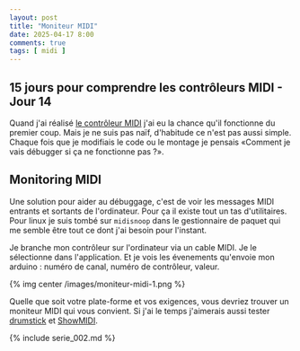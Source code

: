 ```yaml
---
layout: post
title: "Moniteur MIDI"
date: 2025-04-17 8:00
comments: true
tags: [ midi ]
---
```


## 15 jours pour comprendre les contrôleurs MIDI - Jour 14

Quand j'ai réalisé [le contrôleur MIDI](/blog/2025/04/09/prototype-en-carton/) j'ai eu la chance qu'il fonctionne du
premier coup. Mais je ne suis pas naïf, d'habitude ce n'est pas aussi simple. Chaque fois
que je modifiais le code ou le montage je pensais «Comment je vais débugger si
ça ne fonctionne pas ?».

<!-- more -->

## Monitoring MIDI

Une solution pour aider au débuggage, c'est de voir
les messages MIDI entrants et sortants de l'ordinateur.
Pour ça il existe tout un tas d'utilitaires. Pour linux je suis tombé sur
`midisnoop` dans le gestionnaire de paquet qui me semble être tout ce dont j'ai besoin pour l'instant.

Je branche mon contrôleur sur l'ordinateur via un cable MIDI. Je le sélectionne
dans l'application. Et je vois les évenements qu'envoie mon arduino : numéro de canal,
numéro de contrôleur, valeur.

{% img center /images/moniteur-midi-1.png %}

Quelle que soit votre plate-forme et vos exigences, vous devriez trouver un
moniteur MIDI qui vous convient. Si j'ai le temps j'aimerais aussi tester
[drumstick](https://kmidimon.sourceforge.io/) et
[ShowMIDI](https://github.com/gbevin/ShowMIDI/releases).

{% include serie_002.md %}
